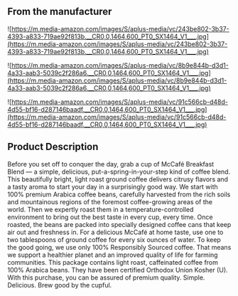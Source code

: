 ## **From the manufacturer**

![https://m.media-amazon.com/images/S/aplus-media/vc/243be802-3b37-4393-a833-719ae92f813b.__CR0,0,1464,600_PT0_SX1464_V1___.jpg](https://m.media-amazon.com/images/S/aplus-media/vc/243be802-3b37-4393-a833-719ae92f813b.__CR0,0,1464,600_PT0_SX1464_V1___.jpg)

![https://m.media-amazon.com/images/S/aplus-media/vc/8b9e844b-d3d1-4a33-aab3-5039c2f286a6.__CR0,0,1464,600_PT0_SX1464_V1___.jpg](https://m.media-amazon.com/images/S/aplus-media/vc/8b9e844b-d3d1-4a33-aab3-5039c2f286a6.__CR0,0,1464,600_PT0_SX1464_V1___.jpg)

![https://m.media-amazon.com/images/S/aplus-media/vc/91c566cb-d48d-4d55-bf16-d287146baadf.__CR0,0,1464,600_PT0_SX1464_V1___.jpg](https://m.media-amazon.com/images/S/aplus-media/vc/91c566cb-d48d-4d55-bf16-d287146baadf.__CR0,0,1464,600_PT0_SX1464_V1___.jpg)

## **Product Description**

Before you set off to conquer the day, grab a cup of McCafé Breakfast Blend — a simple, delicious, put-a-spring-in-your-step kind of coffee blend. This beautifully bright, light roast ground coffee delivers citrusy flavors and a tasty aroma to start your day in a surprisingly good way. We start with 100% premium Arabica coffee beans, carefully harvested from the rich soils and mountainous regions of the foremost coffee-growing areas of the world. Then we expertly roast them in a temperature-controlled environment to bring out the best taste in every cup, every time. Once roasted, the beans are packed into specially designed coffee cans that keep air out and freshness in. For a delicious McCafé at home taste, use one to two tablespoons of ground coffee for every six ounces of water. To keep the good going, we use only 100% Responsibly Sourced coffee. That means we support a healthier planet and an improved quality of life for farming communities. This package contains light roast, caffeinated coffee from 100% Arabica beans. They have been certified Orthodox Union Kosher (U). With this purchase, you can be assured of premium quality. Simple. Delicious. Brew good by the cupful.

